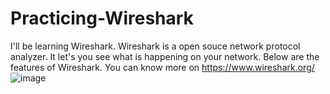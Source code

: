 # Practicing-Wireshark
I'll be learning Wireshark. Wireshark is a open souce network protocol analyzer. It let's you see what is happening on your network. Below are the features of Wireshark. You can know more on https://www.wireshark.org/
![image](https://github.com/JasmineH18/Practicing-Wireshark/assets/156473751/7e99f6be-cf00-4592-8c27-e907a20b84ba)
